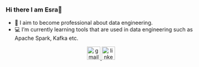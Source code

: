 ### Hi there I am Esra👋

<!--
**esrabeslioglu/esrabeslioglu** is a ✨ _special_ ✨ repository because its `README.md` (this file) appears on your GitHub profile.

Here are some ideas to get you started:
-->

- 🔭 I aim to become professional about data engineering.
- 💻 I’m currently learning tools that are used in data engineering such as Apache Spark, Kafka etc.

<div align="center">
<!--<a href="" target="_blank">
  <img src="https://img.shields.io/static/v1?message=Discord&logo=discord&label=&color=7289DA&logoColor=white&labelColor=&style=for-the-badge" height="35" alt="discord logo"  />
</a>-->
<a href="mailto:esra.beslioglu@hotmail.com"  target="_blank">
  <img src="https://logos-world.net/wp-content/uploads/2021/02/Outlook-Logo.png" height="35" alt="gmail logo"  />
  </a>
<a href="https://www.linkedin.com/in/esrabeslioglu/" target="_blank">
  <img src="https://img.shields.io/static/v1?message=LinkedIn&logo=linkedin&label=&color=0077B5&logoColor=white&labelColor=&style=for-the-badge" height="35" alt="linkedin logo"/>
  </a>
</div>
